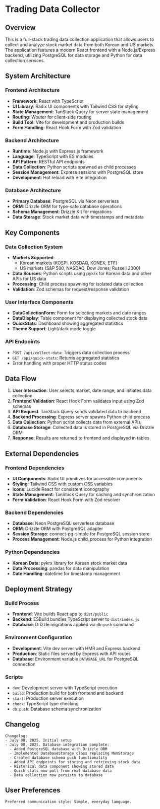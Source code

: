 # Trading Data Collector

## Overview

This is a full-stack trading data collection application that allows users to collect and analyze stock market data from both Korean and US markets. The application features a modern React frontend with a Node.js/Express backend, utilizing PostgreSQL for data storage and Python for data collection services.

## System Architecture

### Frontend Architecture
- **Framework**: React with TypeScript
- **UI Library**: Radix UI components with Tailwind CSS for styling
- **State Management**: TanStack Query for server state management
- **Routing**: Wouter for client-side routing
- **Build Tool**: Vite for development and production builds
- **Form Handling**: React Hook Form with Zod validation

### Backend Architecture
- **Runtime**: Node.js with Express.js framework
- **Language**: TypeScript with ES modules
- **API Pattern**: RESTful API endpoints
- **Data Collection**: Python scripts spawned as child processes
- **Session Management**: Express sessions with PostgreSQL store
- **Development**: Hot reload with Vite integration

### Database Architecture
- **Primary Database**: PostgreSQL via Neon serverless
- **ORM**: Drizzle ORM for type-safe database operations
- **Schema Management**: Drizzle Kit for migrations
- **Data Storage**: Stock market data with timestamps and metadata

## Key Components

### Data Collection System
- **Markets Supported**: 
  - Korean markets (KOSPI, KOSDAQ, KONEX, ETF)
  - US markets (S&P 500, NASDAQ, Dow Jones, Russell 2000)
- **Data Sources**: Python scripts using pykrx for Korean data and other APIs for US data
- **Processing**: Child process spawning for isolated data collection
- **Validation**: Zod schemas for request/response validation

### User Interface Components
- **DataCollectionForm**: Form for selecting markets and date ranges
- **DataDisplay**: Table component for displaying collected stock data
- **QuickStats**: Dashboard showing aggregated statistics
- **Theme Support**: Light/dark mode toggle

### API Endpoints
- `POST /api/collect-data`: Triggers data collection process
- `GET /api/quick-stats`: Returns aggregated statistics
- Error handling with proper HTTP status codes

## Data Flow

1. **User Interaction**: User selects market, date range, and initiates data collection
2. **Frontend Validation**: React Hook Form validates input using Zod schemas
3. **API Request**: TanStack Query sends validated data to backend
4. **Backend Processing**: Express server spawns Python child process
5. **Data Collection**: Python script collects data from external APIs
6. **Database Storage**: Collected data is stored in PostgreSQL via Drizzle ORM
7. **Response**: Results are returned to frontend and displayed in tables

## External Dependencies

### Frontend Dependencies
- **UI Components**: Radix UI primitives for accessible components
- **Styling**: Tailwind CSS with custom CSS variables
- **Icons**: Lucide React for consistent iconography
- **State Management**: TanStack Query for caching and synchronization
- **Form Validation**: React Hook Form with Zod resolver

### Backend Dependencies
- **Database**: Neon PostgreSQL serverless database
- **ORM**: Drizzle ORM with PostgreSQL adapter
- **Session Storage**: connect-pg-simple for PostgreSQL session store
- **Process Management**: Node.js child_process for Python integration

### Python Dependencies
- **Korean Data**: pykrx library for Korean stock market data
- **Data Processing**: pandas for data manipulation
- **Date Handling**: datetime for timestamp management

## Deployment Strategy

### Build Process
- **Frontend**: Vite builds React app to `dist/public`
- **Backend**: ESBuild bundles TypeScript server to `dist/index.js`
- **Database**: Drizzle migrations applied via `db:push` command

### Environment Configuration
- **Development**: Vite dev server with HMR and Express backend
- **Production**: Static files served by Express with API routes
- **Database**: Environment variable `DATABASE_URL` for PostgreSQL connection

### Scripts
- `dev`: Development server with TypeScript execution
- `build`: Production build for both frontend and backend
- `start`: Production server execution
- `check`: TypeScript type checking
- `db:push`: Database schema synchronization

## Changelog

```
Changelog:
- July 08, 2025. Initial setup
- July 08, 2025. Database integration complete:
  - Added PostgreSQL database with Drizzle ORM
  - Implemented DatabaseStorage class replacing MemStorage
  - Created database schema push functionality
  - Added API endpoints for storing and retrieving stock data
  - Historical data component showing stored data
  - Quick stats now pull from real database data
  - Data collection now persists to database
```

## User Preferences

```
Preferred communication style: Simple, everyday language.
```